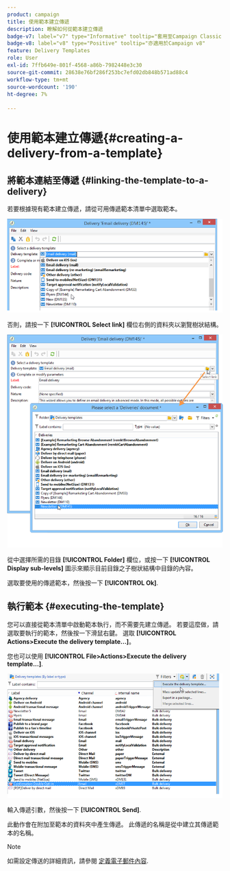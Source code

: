 ```yaml
---
product: campaign
title: 使用範本建立傳遞
description: 瞭解如何從範本建立傳遞
badge-v7: label="v7" type="Informative" tooltip="套用至Campaign Classic v7"
badge-v8: label="v8" type="Positive" tooltip="亦適用於Campaign v8"
feature: Delivery Templates
role: User
exl-id: 7ffb649e-801f-4568-a86b-7982448e3c30
source-git-commit: 28638e76bf286f253bc7efd02db848b571ad88c4
workflow-type: tm+mt
source-wordcount: '190'
ht-degree: 7%

---
```


# 使用範本建立傳遞{#creating-a-delivery-from-a-template}

## 將範本連結至傳遞 {#linking-the-template-to-a-delivery}

若要根據現有範本建立傳遞，請從可用傳遞範本清單中選取範本。

![](assets/s_ncs_user_wizard_select_template.png)

否則，請按一下 **[!UICONTROL Select link]** 欄位右側的資料夾以瀏覽樹狀結構。

![](assets/s_ncs_user_wizard_choose_link.png)

從中選擇所需的目錄 **[!UICONTROL Folder]** 欄位，或按一下 **[!UICONTROL Display sub-levels]** 圖示來顯示目前目錄之子樹狀結構中目錄的內容。

選取要使用的傳遞範本，然後按一下 **[!UICONTROL Ok]**.

## 執行範本 {#executing-the-template}

您可以直接從範本清單中啟動範本執行，而不需要先建立傳遞。 若要這麼做，請選取要執行的範本，然後按一下滑鼠右鍵。 選取 **[!UICONTROL Actions>Execute the delivery template...]**。

您也可以使用 **[!UICONTROL File>Actions>Execute the delivery template...]**.

![](assets/s_ncs_user_template_execute_menu.png)

輸入傳遞引數，然後按一下 **[!UICONTROL Send]**.

此動作會在附加至範本的資料夾中產生傳遞。 此傳遞的名稱是從中建立其傳遞範本的名稱。

>[!NOTE]
>
>如需設定傳送的詳細資訊，請參閱 [定義電子郵件內容](defining-the-email-content.md).
